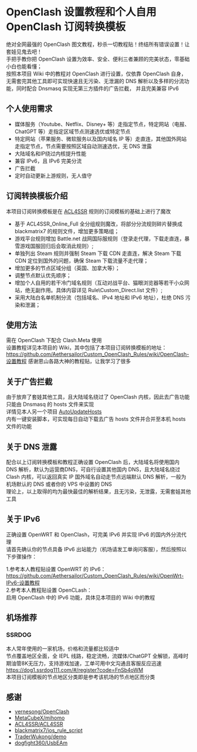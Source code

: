# OpenClash 设置教程和个人自用 OpenClash 订阅转换模板  
绝对全网最强的 OpenClash 图文教程，秒杀一切教程贴！终结所有错误设置！让套娃见鬼去吧！  
手把手教你把 OpenClash 设置为效率、安全、便利三者兼顾的完美状态，零基础小白也能看懂；  
按照本项目 Wiki 中的教程对 OpenClash 进行设置，仅依靠 OpenClash 自身，无需套完其他工具即可实现快速且无污染、无泄漏的 DNS 解析以及多样的分流功能，同时配合 Dnsmasq 实现无第三方插件的广告拦截， 并且完美兼容 IPv6      

## 个人使用需求  
* 媒体服务（Youtube、Netflix、Disney+ 等）走指定节点，特定网站（电报、ChatGPT 等）走指定区域节点测速选优或特定节点  
* 特定网站（苹果服务、微软服务以及国内域名 IP 等）走直连，其他国外网站走指定节点，节点需要按照区域自动测速选优，无 DNS 泄露   
* 大陆域名和IP绕过内核提升性能  
* 兼容 IPv6，且 IPv6 完美分流  
* 广告拦截  
* 定时自动更新上游规则，无人值守

## 订阅转换模板介绍
本项目订阅转换模板是在 [ACL4SSR](https://github.com/ACL4SSR/ACL4SSR) 规则的订阅模板的基础上进行了魔改 
* 基于 ACL4SSR_Online_Full 全分组规则魔改，将部分分流规则碎片替换成 blackmatrix7 的规则文件，增加更多策略组；  
* 游戏平台规则增加 Battle.net 战网国际服规则（登录走代理，下载走直连，暴雪游戏国服回归后会取消此规则）;  
* 单独列出 Steam 规则并强制 Steam 下载 CDN 走直连，解决 Steam 下载 CDN 定位到国外的问题，确保 Steam 下载流量不走代理；     
* 增加更多的节点区域分组（英国、加拿大等）；  
* 调整节点默认优先顺序；  
* 增加个人自用的若干冷门域名规则（互动对战平台、猫眼浏览器等若干小众网站，绝无副作用。具体内容详见 Rule\Custom_Direct.list 文件）;  
* 采用大陆白名单机制分流（包括域名、IPv4 地址和 IPv6 地址），杜绝 DNS 污染和泄漏；   

## 使用方法  
需在 OpenClash 下配合 Clash.Meta 使用  
设置教程详见本项目的 Wiki，其中包括了本项目订阅转换模板的地址：  
https://github.com/Aethersailor/Custom_OpenClash_Rules/wiki/OpenClash-设置教程
感谢恩山各路大神的教程贴，让我学习了很多  

## 关于广告拦截  
由于放弃了套娃其他工具，且大陆域名绕过了 OpenClash 内核，因此去广告功能只能由 Dnsmasq 的 hosts 文件来实现  
详情见本人另一个项目 [AutoUpdateHosts](https://github.com/Aethersailor/OpenWrt-AutoUpdateHosts)   
内有一键安装脚本，可实现每日自动下载去广告 hosts 文件并合并至本机 hosts 文件的功能 

## 关于 DNS 泄露  
配合以上订阅转换模板和教程正确设置 OpenClash 后，大陆域名将使用国内 DNS 解析，默认为运营商DNS，可自行设置其他国内 DNS，且大陆域名绕过 Clash 内核，可以返回真实 IP 
国外域名自动走节点远端默认 DNS 解析，一般为机场默认的 DNS 或者你的 VPS 中设置的 DNS  
理论上，以上取得的均为最快最佳的解析结果，且无污染，无泄露，无需套娃其他工具    

## 关于 IPv6  
正确设置 OpenWRT 和 OpenClash，可完美 IPv6 并实现 IPv6 的国内外分流代理   
请首先确认你的节点具备 IPv6 出站能力（机场请发工单询问客服），然后按照以下步骤操作：  

1.参考本人教程贴设置 OpenWRT 的 IPv6：
https://github.com/Aethersailor/Custom_OpenClash_Rules/wiki/OpenWrt-IPv6-设置教程  
2.参考本人教程贴设置 OpenCLash：  
启用 OpenClash 中的 IPv6 功能，具体见本项目的 Wiki 中的教程  

## 机场推荐 
### SSRDOG  
本人常年使用的一家机场，价格和流量都比较适中  
节点覆盖地区全面，全 IEPL 线路，稳定流畅，流媒体/ChatGPT 全解锁，高峰时期油管8K无压力，支持游戏加速，工单可用中文沟通且客服反应迅速  
https://dog1.ssrdog111.com/#/register?code=FnSb4oWM  
本项目订阅模板的节点地区分类即是参考该机场的节点地区而分类  

## 感谢  
- [vernesong/OpenClash](https://github.com/vernesong/OpenClash)
- [MetaCubeX/mihomo](https://github.com/MetaCubeX/mihomo)
- [ACL4SSR/ACL4SSR](https://github.com/ACL4SSR/ACL4SSR)
- [blackmatrix7/ios_rule_script](https://github.com/blackmatrix7/ios_rule_script)
- [TraderWukong/demo](https://github.com/TraderWukong/demo)
- [dogfight360/UsbEAm](https://github.com/dogfight360/UsbEAm)
